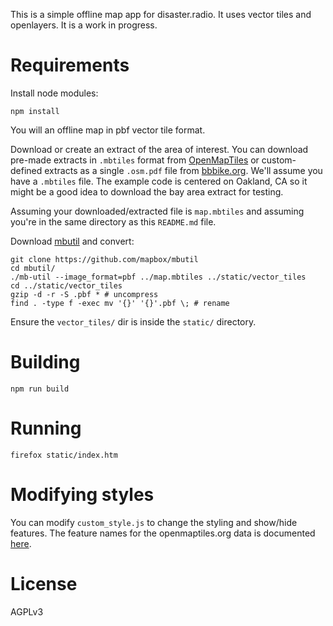 
This is a simple offline map app for disaster.radio. It uses vector tiles and openlayers. It is a work in progress.

# Requirements

Install node modules:

```
npm install
```

You will an offline map in pbf vector tile format.

Download or create an extract of the area of interest. You can download pre-made extracts in `.mbtiles` format from [OpenMapTiles](https://openmaptiles.com/downloads/planet/) or custom-defined extracts as a single `.osm.pdf` file from [bbbike.org](https://extract.bbbike.org/). We'll assume you have a `.mbtiles` file. The example code is centered on Oakland, CA so it might be a good idea to download the bay area extract for testing.

Assuming your downloaded/extracted file is `map.mbtiles` and assuming you're in the same directory as this `README.md` file.

Download [mbutil](https://github.com/mapbox/mbutil) and convert:

```
git clone https://github.com/mapbox/mbutil
cd mbutil/
./mb-util --image_format=pbf ../map.mbtiles ../static/vector_tiles
cd ../static/vector_tiles
gzip -d -r -S .pbf * # uncompress
find . -type f -exec mv '{}' '{}'.pbf \; # rename
```

Ensure the `vector_tiles/` dir is inside the `static/` directory.

# Building

```
npm run build
```

# Running

```
firefox static/index.htm
```

# Modifying styles

You can modify `custom_style.js` to change the styling and show/hide features. The feature names for the openmaptiles.org data is documented [here](https://openmaptiles.org/schema/).

# License

AGPLv3